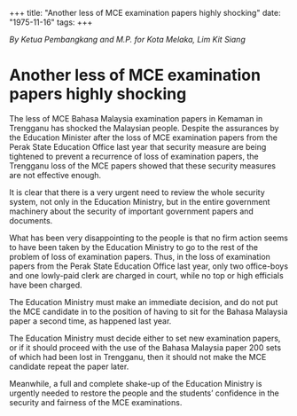 +++ 
title: "Another less of MCE examination papers highly shocking"
date: "1975-11-16"
tags:
+++

_By Ketua Pembangkang and M.P. for Kota Melaka, Lim Kit Siang_

# Another less of MCE examination papers highly shocking

The less of MCE Bahasa Malaysia examination papers in Kemaman in Trengganu has shocked the Malaysian people. Despite the assurances by the Education Minister after the loss of MCE examination papers from the Perak State Education Office last year that security measure are being tightened to prevent a recurrence of loss of examination papers, the Trengganu loss of the MCE papers showed that these security measures are not effective enough.</u>

It is clear that there is a very urgent need to review the whole security system, not only in the Education Ministry, but in the entire government machinery about the security of important government papers and documents.

What has been very disappointing to the people is that no firm action seems to have been taken by the Education Ministry to go to the rest of the problem of loss of examination papers. Thus, in the loss of examination papers from the Perak State Education Office last year, only two office-boys and one lowly-paid clerk are charged in court, while no top or high efficials have been charged.

The Education Ministry must make an immediate decision, and do not put the MCE candidate in to the position of having to sit for the Bahasa Malaysia paper a second time, as happened last year.

The Education Ministry must decide either to set new examination papers, or if it should proceed with the use of the Bahasa Malaysia paper 200 sets of which had been lost in Trengganu, then it should not make the MCE candidate repeat the paper later.

Meanwhile, a full and complete shake-up of the Education Ministry is urgently needed to restore the people and the students’ confidence in the security and fairness of the MCE examinations.
 
